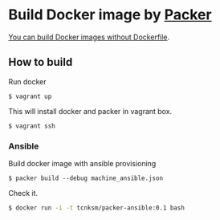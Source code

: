 # Build Docker image by [Packer](http://www.packer.io/)

[You can build Docker images without Dockerfile](http://www.packer.io/docs/builders/docker.html#toc_4).

## How to build

Run docker

```
$ vagrant up
```

This will install docker and packer in vagrant box.

```
$ vagrant ssh
```

### Ansible

Build docker image with ansible provisioning

```
$ packer build --debug machine_ansible.json
```

Check it.

```bash
$ docker run -i -t tcnksm/packer-ansible:0.1 bash
```

